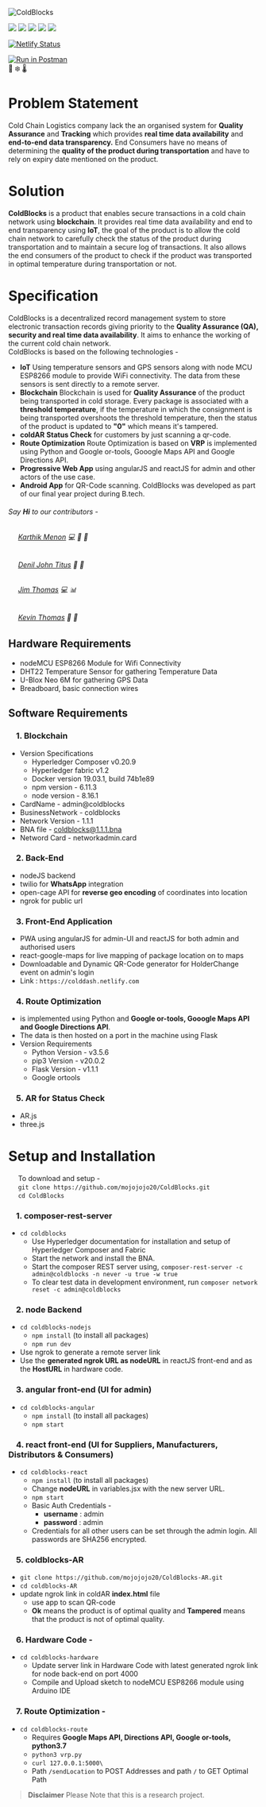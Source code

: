 ![ColdBlocks](https://user-images.githubusercontent.com/41678651/71070470-d75e8000-21a0-11ea-9a20-0853cdaa476b.jpg)

![](https://img.shields.io/github/issues/mojojojo20/ColdBlocks) ![](https://img.shields.io/github/issues/mojojojo20/ColdBlocks)  ![](https://img.shields.io/github/forks/mojojojo20/ColdBlocks)  ![](https://img.shields.io/github/stars/mojojojo20/ColdBlocks) ![](https://img.shields.io/github/license/mojojojo20/ColdBlocks)

[![Netlify Status](https://api.netlify.com/api/v1/badges/4fec8e8a-53cb-401c-98e2-f96498406be5/deploy-status)](https://app.netlify.com/sites/colddash/deploys)

[![Run in Postman](https://run.pstmn.io/button.svg)](https://documenter.getpostman.com/view/10206602/SzzdCfxE)
<br />
:truck: :snowflake: :thermometer:
# Problem Statement 
Cold Chain Logistics company lack the an organised system for __Quality Assurance__ and __Tracking__ which provides __real time data availability__ and __end-to-end data transparency.__ End Consumers have no means of determining the __quality of the product during transportation__ and have to rely on expiry date mentioned on the product.

# Solution
__ColdBlocks__ is a product that enables secure transactions in a cold chain network using __blockchain__. It provides real time data availability and end to end transparency using __IoT__, the goal of the product is to allow the cold chain network to carefully check the status of the product during transportation and to maintain a secure log of transactions. It also allows the end consumers of the product to check if the product was transported in optimal temperature during transportation or not. 

# Specification
ColdBlocks is a decentralized record management system to store electronic transaction records giving priority to the __Quality Assurance (QA), security and real time data availability__. It aims to enhance the working of the current cold chain network.   
ColdBlocks is based on the following technologies - 
* __IoT__
    Using temperature sensors and GPS sensors along with node MCU ESP8266 module to provide WiFi connectivity. The data from these sensors is sent directly to a remote server. 
* __Blockchain__
    Blockchain is used for __Quality Assurance__ of the product being transported in cold storage. Every package is associated with a __threshold temperature__, if the temperature in which the consignment is being transported overshoots the threshold temperature, then the status of the product is updated to __"0"__ which means it's tampered.
* __coldAR__
    __Status Check__ for customers by just scanning a qr-code.
* __Route Optimization__
    Route Optimization is based on __VRP__ is implemented using Python and Google or-tools, Gooogle Maps API and Google Directions API.
* __Progressive Web App__ using angularJS and reactJS for admin and other actors of the use case.
* __Android App__ for QR-Code scanning.
ColdBlocks was developed as part of our final year project during B.tech. 
###### Say __Hi__ to our contributors - 
###### &nbsp;&nbsp;&nbsp;&nbsp; [Karthik Menon](https://github.com/mojojojo20) :computer: :bug: :rocket:
###### &nbsp;&nbsp;&nbsp;&nbsp; [Denil John Titus](https://github.com/deniltitus) :book: :open_file_folder:
###### &nbsp;&nbsp;&nbsp;&nbsp; [Jim Thomas](https://github.com/jimthomas1997) :computer: :bar_chart:
###### &nbsp;&nbsp;&nbsp;&nbsp; [Kevin Thomas](https://github.com/iamkt23) :electric_plug: :book:

## Hardware Requirements
* nodeMCU ESP8266 Module for Wifi Connectivity
* DHT22 Temperature Sensor for gathering Temperature Data
* U-Blox Neo 6M for gathering GPS Data
* Breadboard, basic connection wires 
## Software Requirements
### &nbsp;&nbsp;&nbsp;&nbsp;1. Blockchain 
* Version Specifications
    * Hyperledger Composer v0.20.9
    * Hyperledger fabric v1.2
    * Docker version 19.03.1, build 74b1e89
    * npm version - 6.11.3
    * node version - 8.16.1
* CardName - admin@coldblocks
* BusinessNetwork - coldblocks
* Network Version - 1.1.1
* BNA file - coldblocks@1.1.1.bna
* Netword Card - networkadmin.card
### &nbsp;&nbsp;&nbsp;&nbsp;2. Back-End 
* nodeJS backend 
* twilio for __WhatsApp__ integration
* open-cage API for __reverse geo encoding__ of coordinates into location
* ngrok for public url 
### &nbsp;&nbsp;&nbsp;&nbsp;3. Front-End Application 
* PWA using angularJS for admin-UI and reactJS for both admin and authorised users
* react-google-maps for live mapping of package location on to maps
* Downloadable and Dynamic QR-Code generator for HolderChange event on admin's login
* Link : ```https://colddash.netlify.com```
### &nbsp;&nbsp;&nbsp;&nbsp;4. Route Optimization 
* is implemented using Python and __Google or-tools, Gooogle Maps API and Google Directions API__.
* The data is then hosted on a port in the machine using Flask
* Version Requirements
    * Python Version - v3.5.6
    * pip3 Version - v20.0.2 
    * Flask Version - v1.1.1
    * Google ortools
### &nbsp;&nbsp;&nbsp;&nbsp;5. AR for Status Check
* AR.js
* three.js

# Setup and Installation
&nbsp;&nbsp;&nbsp;&nbsp;&nbsp;To download and setup - 
<br />
&nbsp;&nbsp;&nbsp;&nbsp; `git clone https://github.com/mojojojo20/ColdBlocks.git` <br/>
&nbsp;&nbsp;&nbsp;&nbsp; `cd ColdBlocks`

### &nbsp;&nbsp;&nbsp;&nbsp;1. composer-rest-server
* `cd coldblocks`
    * Use Hyperledger documentation for installation and setup of Hyperledger Composer and Fabric
    * Start the network and install the BNA.
    * Start the composer REST server using, `composer-rest-server -c admin@coldblocks -n never -u true -w true`
    * To clear test data in development environment, run `composer network reset -c admin@coldblocks`    

### &nbsp;&nbsp;&nbsp;&nbsp;2. node Backend
* `cd coldblocks-nodejs`
    * `npm install` (to install all packages)  
    * `npm run dev`
* Use ngrok to generate a remote server link
* Use the __generated ngrok URL as nodeURL__ in reactJS front-end and as the __HostURL__ in hardware code.

### &nbsp;&nbsp;&nbsp;&nbsp;3. angular front-end (UI for admin)
* `cd coldblocks-angular`
    * `npm install` (to install all packages)    
    * `npm start`

### &nbsp;&nbsp;&nbsp;&nbsp;4. react front-end (UI for Suppliers, Manufacturers, Distributors & Consumers)
* `cd coldblocks-react`
    * `npm install` (to install all packages)  
    * Change __nodeURL__ in variables.jsx with the new server URL.
    * `npm start`
    * Basic Auth Credentials - 
        * __username__ : admin
        * __password__ : admin
    * Credentials for all other users can be set through the admin login. All passwords are SHA256 encrypted.

### &nbsp;&nbsp;&nbsp;&nbsp;5. coldblocks-AR
* `git clone https://github.com/mojojojo20/ColdBlocks-AR.git`
* `cd coldblocks-AR`
* update ngrok link in coldAR __index.html__ file
    * use app to scan QR-code
    * __Ok__ means the product is of optimal quality and __Tampered__ means that the product is not of optimal quality.

### &nbsp;&nbsp;&nbsp;&nbsp;6. Hardware Code - 
* `cd coldblocks-hardware`
    * Update server link in Hardware Code with latest generated ngrok link for node back-end on port 4000
    * Compile and Upload sketch to nodeMCU ESP8266 module using Arduino IDE

### &nbsp;&nbsp;&nbsp;&nbsp;7. Route Optimization - 
* `cd coldblocks-route`
    * Requires __Google Maps API, Directions API, Google or-tools, python3.7__  
    * `python3 vrp.py`
    * `curl 127.0.0.1:5000\`
    * Path `/sendLocation` to POST Addresses and path `/` to GET Optimal Path

> __Disclaimer__ Please Note that this is a research project. 